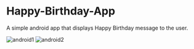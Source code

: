 # Happy-Birthday-App
A simple android app that displays Happy Birthday message to the user.


![android1](https://user-images.githubusercontent.com/60461421/132230141-2b7265f9-c238-49b3-8811-f05591eee675.PNG)
![android2](https://user-images.githubusercontent.com/60461421/132230147-a615ef9b-aaaa-4617-beaa-e2f23c092552.PNG)

